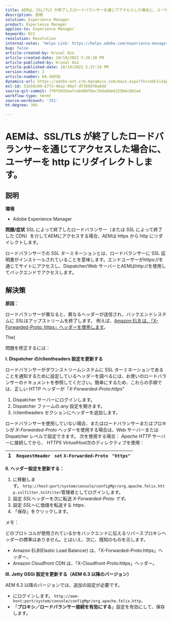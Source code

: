 ```yaml
---
title: AEMは、SSL/TLS が終了したロードバランサーを通じてアクセスした場合に、ユーザーを http にリダイレクトします。
description: 説明
solution: Experience Manager
product: Experience Manager
applies-to: Experience Manager
keywords: KCS
resolution: Resolution
internal-notes: 'Helpx Link: https://helpx.adobe.com/experience-manager/kb/AEM-redirecting-back-to-http-on-accessed-via-SSL-terminated-Load-Balancer.html'
bug: false
article-created-by: Krunal Oza
article-created-date: 10/19/2022 5:30:38 PM
article-published-by: Krunal Oza
article-published-date: 10/19/2022 5:37:14 PM
version-number: 2
article-number: KA-16936
dynamics-url: https://adobe-ent.crm.dynamics.com/main.aspx?forceUCI=1&pagetype=entityrecord&etn=knowledgearticle&id=d23762bb-d34f-ed11-bba2-00224808679b
exl-id: 52e50c09-67f2-46a2-90a7-df769d76a0dd
source-git-commit: 7f0f5035ea7cebd60f6ec7bda9de6225b6c602a4
workflow-type: tm+mt
source-wordcount: '351'
ht-degree: 39%

---
```


# AEMは、SSL/TLS が終了したロードバランサーを通じてアクセスした場合に、ユーザーを http にリダイレクトします。

## 説明

<b>環境</b>
- Adobe Experience Manager



<b>問題/症状</b>
SSL によって終了したロードバランサー（または SSL によって終了した CDN）を介してAEMにアクセスする場合、AEMは https から http にリダイレクトします。

ロードバランサーでの SSL ターミネーションとは、ロードバランサーに SSL 証明書がインストールされていることを意味します。エンドユーザーがhttps://を通じてサイトにアクセスし、Dispatcher/Web サーバーとAEMはhttp://を使用してバックエンドでアクセスします。




## 解決策


<b>原因</b>：

ロードバランサーが異なると、異なるヘッダーが送信され、バックエンドシステムに *SSL*&#x200B;はアップストリームを終了します。 例えば、[Amazon ELB は、「X-Forwarded-Proto: https」ヘッダーを使用します](https://docs.aws.amazon.com/ja_jp/elasticloadbalancing/latest/classic/x-forwarded-headers.html#x-forwarded-proto)。

&#x200B;&#x200B;&#x200B;&#x200B;&#x200B;&#x200B;The(

問題を修正するには：

<b>I. Dispatcher の/clientheaders 設定を更新する</b>

ロードバランサーがダウンストリームシステムに SSL ターミネーションであることを通知するために設定しているヘッダーを調べるには、お使いのロードバランサーのドキュメントを参照してください。簡単にするため、これらの手順では、正しい HTTP ヘッダーが「*X-Forwarded-Proto:https*&quot;

1. Dispatcher サーバーにログインします。
2. Dispatcher ファームの.any 設定を開きます。
3. /clientheaders セクションにヘッダーを追加します。


ロードバランサーを使用していない場合、またはロードバランサーまたはプロキシが *X-Forwarded-Proto* ヘッダーを使用する場合は、Web サーバーまたは Dispatcher レベルで設定できます。 次を使用する場合： *Apache HTTP* サーバーに接続してから、 *HTTPS VirtualHost*&#x200B;次のディレクティブを使用：


| 1 | `RequestHeader ` `set` `X-Forwarded-Proto ` `"https"` |
| --- | --- |


<b>II. ヘッダー設定を更新する：</b>

1. に移動します。 `http://host:port/system/console/configMgr/org.apache.felix.http.sslfilter.SslFilter`管理者としてログインします。
2. 設定 *SSL*&#x200B;ヘッダーを次に転送 *X-Forwarded-Proto です。*
3. 設定 *SSL*～に価値を転送する *https*.
4. 「保存」をクリックします。


メモ：

どのプロトコルが使用されているかをバックエンドに伝えるリバースプロキシヘッダーの標準はありません。とはいえ、次に、既知のものを示します。

- Amazon ELB(Elastic Load Balancer) は、「X-Forwarded-Proto:https」ヘッダー。
- Amazon Cloudfront CDN は、「X-Cloudfront-Proto:https」ヘッダー。


<b>III. Jetty OSGi 設定を更新する（AEM 6.3 以降のバージョン）</b>

AEM 6.3 以降のバージョンでは、追加の設定が必要です。

- にログインします。 `http://aem-host:port/system/console/configMgr/org.apache.felix.http.`
- 「<b>プロキシ／ロードバランサー接続を有効にする</b>」設定を有効にして、保存します。
